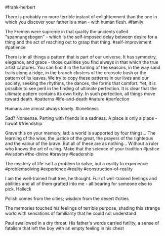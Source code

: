 #frank-herbert

There is probably no more terrible instant of enlightenment than the one in which you discover your father is a man - with human flesh.
#family 

The Fremen were supreme in that quality the ancients called "spannungsbogen" - which is the self-imposed delay between desire for a thing and the act of reaching out to grasp that thing.
#self-improvement #patience

There is in all things a pattern that is part of our universe. It has symmetry, elegance, and grace - those qualities you find always in that which the true artist captures. You can find it in the turning of the seasons, in the way sand trails along a ridge, in the branch clusters of the creosote bush or the pattern of its leaves. We try to copy these patterns in our lives and our society, seeking the rhythms, the dances, the forms that comfort. Yet, it is possible to see peril in the finding of ultimate perfection. It is clear that the ultimate pattern contains its own fixity. In such perfection, all things move toward death.
#patterns #life-and-death #nature #perfection 

Humans are almost always lonely.
#loneliness

Sad? Nonsense. Parting with friends is a sadness. A place is only a place - hawat
#friendship 

Grave this on your memory, lad: a world is supported by four things... The learning of the wise, the justice of the great, the prayers of the righteous and the valour of the brave. But all of these are as nothing... Without a ruler who knows the art of ruling. Make that the science of your tradition
#justice #wisdom  #the-divine #bravery #leadership 

The mystery of life isn't a problem to solve, but a reality to experience
#problemsolving #experience #reality #construction-of-reality 

I am the well-trained fruit tree, he thought. Full of well-trained feelings and abilities and all of them grafted into me - all bearing for someone else to pick. Halleck

Polish comes from the cities; wisdom from the desert
#cities

The memories touched his feelings of terrible purpose, shading this strange world with sensations of familiarity that he could not understand

Paul swallowed in a dry throat. His father's words carried futility, a sense of fatalism that left the boy with an empty feeling in his chest

